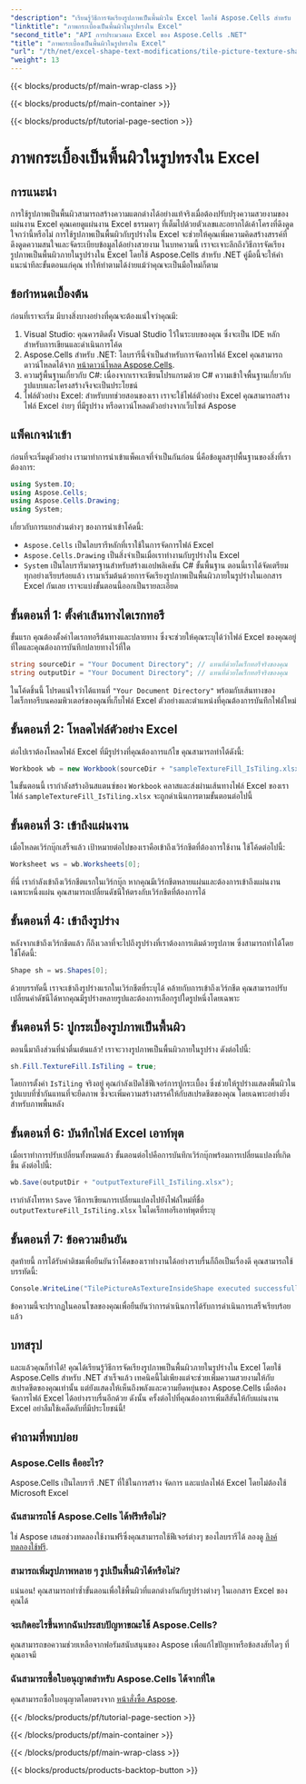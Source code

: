 ```yaml
---
"description": "เรียนรู้วิธีการจัดเรียงรูปภาพเป็นพื้นผิวใน Excel โดยใช้ Aspose.Cells สำหรับ .NET ด้วยบทช่วยสอนแบบทีละขั้นตอนที่ทำตามได้ง่ายนี้"
"linktitle": "ภาพกระเบื้องเป็นพื้นผิวในรูปทรงใน Excel"
"second_title": "API การประมวลผล Excel ของ Aspose.Cells .NET"
"title": "ภาพกระเบื้องเป็นพื้นผิวในรูปทรงใน Excel"
"url": "/th/net/excel-shape-text-modifications/tile-picture-texture-shape-excel/"
"weight": 13
---
```


{{< blocks/products/pf/main-wrap-class >}}

{{< blocks/products/pf/main-container >}}

{{< blocks/products/pf/tutorial-page-section >}}

# ภาพกระเบื้องเป็นพื้นผิวในรูปทรงใน Excel

## การแนะนำ
การใช้รูปภาพเป็นพื้นผิวสามารถสร้างความแตกต่างได้อย่างแท้จริงเมื่อต้องปรับปรุงความสวยงามของแผ่นงาน Excel คุณเคยดูแผ่นงาน Excel ธรรมดาๆ ที่เต็มไปด้วยตัวเลขและอยากได้เค้าโครงที่ดึงดูดใจกว่านี้หรือไม่ การใช้รูปภาพเป็นพื้นผิวกับรูปร่างใน Excel จะช่วยให้คุณเพิ่มความคิดสร้างสรรค์ที่ดึงดูดความสนใจและจัดระเบียบข้อมูลได้อย่างสวยงาม ในบทความนี้ เราจะเจาะลึกถึงวิธีการจัดเรียงรูปภาพเป็นพื้นผิวภายในรูปร่างใน Excel โดยใช้ Aspose.Cells สำหรับ .NET คู่มือนี้จะให้คำแนะนำทีละขั้นตอนแก่คุณ ทำให้ทำตามได้ง่ายแม้ว่าคุณจะเป็นมือใหม่ก็ตาม
## ข้อกำหนดเบื้องต้น
ก่อนที่เราจะเริ่ม มีบางสิ่งบางอย่างที่คุณจะต้องแน่ใจว่าคุณมี:
1. Visual Studio: คุณควรติดตั้ง Visual Studio ไว้ในระบบของคุณ ซึ่งจะเป็น IDE หลักสำหรับการเขียนและดำเนินการโค้ด
2. Aspose.Cells สำหรับ .NET: ไลบรารีนี้จำเป็นสำหรับการจัดการไฟล์ Excel คุณสามารถดาวน์โหลดได้จาก [หน้าดาวน์โหลด Aspose.Cells](https://releases-aspose.com/cells/net/).
3. ความรู้พื้นฐานเกี่ยวกับ C#: เนื่องจากเราจะเขียนโปรแกรมด้วย C# ความเข้าใจพื้นฐานเกี่ยวกับรูปแบบและโครงสร้างจึงจะเป็นประโยชน์
4. ไฟล์ตัวอย่าง Excel: สำหรับบทช่วยสอนของเรา เราจะใช้ไฟล์ตัวอย่าง Excel คุณสามารถสร้างไฟล์ Excel ง่ายๆ ที่มีรูปร่าง หรือดาวน์โหลดตัวอย่างจากเว็บไซต์ Aspose
## แพ็คเกจนำเข้า
ก่อนที่จะเริ่มดูตัวอย่าง เรามาทำการนำเข้าแพ็คเกจที่จำเป็นกันก่อน นี่คือข้อมูลสรุปพื้นฐานของสิ่งที่เราต้องการ:
```csharp
using System.IO;
using Aspose.Cells;
using Aspose.Cells.Drawing;
using System;
```
เกี่ยวกับการแยกส่วนต่างๆ ของการนำเข้าโค้ดนี้:
- `Aspose.Cells` เป็นไลบรารีหลักที่เราใช้ในการจัดการไฟล์ Excel
- `Aspose.Cells.Drawing` เป็นสิ่งจำเป็นเมื่อเราทำงานกับรูปร่างใน Excel
- `System` เป็นไลบรารีมาตรฐานสำหรับสร้างแอปพลิเคชัน C# ขั้นพื้นฐาน
ตอนนี้เราได้จัดเตรียมทุกอย่างเรียบร้อยแล้ว เรามาเริ่มต้นด้วยการจัดเรียงรูปภาพเป็นพื้นผิวภายในรูปร่างในเอกสาร Excel กันเลย เราจะแบ่งขั้นตอนนี้ออกเป็นรายละเอียด
## ขั้นตอนที่ 1: ตั้งค่าเส้นทางไดเรกทอรี
ขั้นแรก คุณต้องตั้งค่าไดเรกทอรีต้นทางและปลายทาง ซึ่งจะช่วยให้คุณระบุได้ว่าไฟล์ Excel ของคุณอยู่ที่ใดและคุณต้องการบันทึกปลายทางไว้ที่ใด
```csharp
string sourceDir = "Your Document Directory"; // แทนที่ด้วยไดเร็กทอรีจริงของคุณ
string outputDir = "Your Document Directory"; // แทนที่ด้วยไดเร็กทอรีจริงของคุณ
```
ในโค้ดชิ้นนี้ โปรดแน่ใจว่าได้แทนที่ `"Your Document Directory"` พร้อมกับเส้นทางของไดเร็กทอรีบนคอมพิวเตอร์ของคุณที่เก็บไฟล์ Excel ตัวอย่างและตำแหน่งที่คุณต้องการบันทึกไฟล์ใหม่
## ขั้นตอนที่ 2: โหลดไฟล์ตัวอย่าง Excel
ต่อไปเราต้องโหลดไฟล์ Excel ที่มีรูปร่างที่คุณต้องการแก้ไข คุณสามารถทำได้ดังนี้:
```csharp
Workbook wb = new Workbook(sourceDir + "sampleTextureFill_IsTiling.xlsx");
```
ในขั้นตอนนี้ เรากำลังสร้างอินสแตนซ์ของ `Workbook` คลาสและส่งผ่านเส้นทางไฟล์ Excel ของเรา ไฟล์ `sampleTextureFill_IsTiling.xlsx` จะถูกดำเนินการตามขั้นตอนต่อไปนี้
## ขั้นตอนที่ 3: เข้าถึงแผ่นงาน
เมื่อโหลดเวิร์กบุ๊กเสร็จแล้ว เป้าหมายต่อไปของเราคือเข้าถึงเวิร์กชีตที่ต้องการใช้งาน ใช้โค้ดต่อไปนี้:
```csharp
Worksheet ws = wb.Worksheets[0];
```
ที่นี่ เรากำลังเข้าถึงเวิร์กชีตแรกในเวิร์กบุ๊ก หากคุณมีเวิร์กชีตหลายแผ่นและต้องการเข้าถึงแผ่นงานเฉพาะหนึ่งแผ่น คุณสามารถเปลี่ยนดัชนีให้ตรงกับเวิร์กชีตที่ต้องการได้
## ขั้นตอนที่ 4: เข้าถึงรูปร่าง
หลังจากเข้าถึงเวิร์กชีตแล้ว ก็ถึงเวลาที่จะไปถึงรูปร่างที่เราต้องการเติมด้วยรูปภาพ ซึ่งสามารถทำได้โดยใช้โค้ดนี้:
```csharp
Shape sh = ws.Shapes[0];
```
ด้วยบรรทัดนี้ เราจะเข้าถึงรูปร่างแรกในเวิร์กชีตที่ระบุได้ คล้ายกับการเข้าถึงเวิร์กชีต คุณสามารถปรับเปลี่ยนค่าดัชนีได้หากคุณมีรูปร่างหลายรูปและต้องการเลือกรูปใดรูปหนึ่งโดยเฉพาะ
## ขั้นตอนที่ 5: ปูกระเบื้องรูปภาพเป็นพื้นผิว
ตอนนี้มาถึงส่วนที่น่าตื่นเต้นแล้ว! เราจะวางรูปภาพเป็นพื้นผิวภายในรูปร่าง ดังต่อไปนี้:
```csharp
sh.Fill.TextureFill.IsTiling = true;
```
โดยการตั้งค่า `IsTiling` จริงอยู่ คุณกำลังเปิดใช้ฟีเจอร์การปูกระเบื้อง ซึ่งช่วยให้รูปร่างแสดงพื้นผิวในรูปแบบที่ซ้ำกันแทนที่จะยืดภาพ ซึ่งจะเพิ่มความสร้างสรรค์ให้กับสเปรดชีตของคุณ โดยเฉพาะอย่างยิ่งสำหรับภาพพื้นหลัง
## ขั้นตอนที่ 6: บันทึกไฟล์ Excel เอาท์พุต
เมื่อเราทำการปรับเปลี่ยนทั้งหมดแล้ว ขั้นตอนต่อไปคือการบันทึกเวิร์กบุ๊กพร้อมการเปลี่ยนแปลงที่เกิดขึ้น ดังต่อไปนี้:
```csharp
wb.Save(outputDir + "outputTextureFill_IsTiling.xlsx");
```
เรากำลังโทรหา `Save` วิธีการเขียนการเปลี่ยนแปลงไปยังไฟล์ใหม่ที่ชื่อ `outputTextureFill_IsTiling.xlsx` ในไดเร็กทอรีเอาท์พุตที่ระบุ
## ขั้นตอนที่ 7: ข้อความยืนยัน
สุดท้ายนี้ การได้รับคำติชมเพื่อยืนยันว่าโค้ดของเราทำงานได้อย่างราบรื่นก็ถือเป็นเรื่องดี คุณสามารถใช้บรรทัดนี้:
```csharp
Console.WriteLine("TilePictureAsTextureInsideShape executed successfully.\r\n");
```
ข้อความนี้จะปรากฏในคอนโซลของคุณเพื่อยืนยันว่าการดำเนินการได้รับการดำเนินการเสร็จเรียบร้อยแล้ว
## บทสรุป
และแล้วคุณก็ทำได้! คุณได้เรียนรู้วิธีการจัดเรียงรูปภาพเป็นพื้นผิวภายในรูปร่างใน Excel โดยใช้ Aspose.Cells สำหรับ .NET สำเร็จแล้ว เทคนิคนี้ไม่เพียงแต่จะช่วยเพิ่มความสวยงามให้กับสเปรดชีตของคุณเท่านั้น แต่ยังแสดงให้เห็นถึงพลังและความยืดหยุ่นของ Aspose.Cells เมื่อต้องจัดการไฟล์ Excel ได้อย่างราบรื่นอีกด้วย ดังนั้น ครั้งต่อไปที่คุณต้องการเพิ่มสีสันให้กับแผ่นงาน Excel อย่าลืมใช้เคล็ดลับที่มีประโยชน์นี้! 
## คำถามที่พบบ่อย
### Aspose.Cells คืออะไร?
Aspose.Cells เป็นไลบรารี .NET ที่ใช้ในการสร้าง จัดการ และแปลงไฟล์ Excel โดยไม่ต้องใช้ Microsoft Excel
### ฉันสามารถใช้ Aspose.Cells ได้ฟรีหรือไม่?
ใช่ Aspose เสนอช่วงทดลองใช้งานฟรีซึ่งคุณสามารถใช้ฟีเจอร์ต่างๆ ของไลบรารีได้ ลองดู [ลิงค์ทดลองใช้ฟรี](https://releases-aspose.com/).
### สามารถเพิ่มรูปภาพหลาย ๆ รูปเป็นพื้นผิวได้หรือไม่?
แน่นอน! คุณสามารถทำซ้ำขั้นตอนเพื่อใช้พื้นผิวที่แตกต่างกันกับรูปร่างต่างๆ ในเอกสาร Excel ของคุณได้
### จะเกิดอะไรขึ้นหากฉันประสบปัญหาขณะใช้ Aspose.Cells?
คุณสามารถขอความช่วยเหลือจากฟอรัมสนับสนุนของ Aspose เพื่อแก้ไขปัญหาหรือข้อสงสัยใดๆ ที่คุณอาจมี
### ฉันสามารถซื้อใบอนุญาตสำหรับ Aspose.Cells ได้จากที่ใด
คุณสามารถซื้อใบอนุญาตโดยตรงจาก [หน้าสั่งซื้อ Aspose](https://purchase-aspose.com/buy).

{{< /blocks/products/pf/tutorial-page-section >}}

{{< /blocks/products/pf/main-container >}}

{{< /blocks/products/pf/main-wrap-class >}}

{{< blocks/products/products-backtop-button >}}